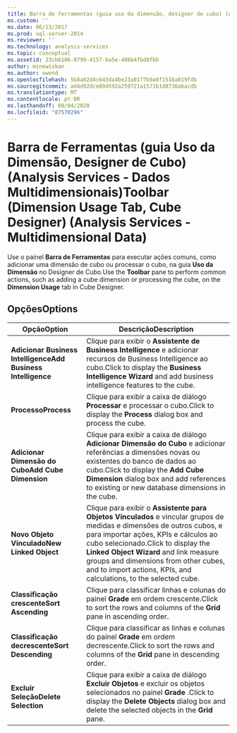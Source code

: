 ```yaml
---
title: Barra de ferramentas (guia uso da dimensão, designer de cubo) (Analysis Services-dados multidimensionais) | Microsoft Docs
ms.custom: ''
ms.date: 06/13/2017
ms.prod: sql-server-2014
ms.reviewer: ''
ms.technology: analysis-services
ms.topic: conceptual
ms.assetid: 23cb6106-8799-4157-ba5e-408b4fbd8fbb
author: minewiskan
ms.author: owend
ms.openlocfilehash: 5b8a02d4c645da4be23a0177b9a0f1516a019fdb
ms.sourcegitcommit: ad4d92dce894592a259721a1571b1d8736abacdb
ms.translationtype: MT
ms.contentlocale: pt-BR
ms.lasthandoff: 08/04/2020
ms.locfileid: "87570296"
---
```

# <a name="toolbar-dimension-usage-tab-cube-designer-analysis-services---multidimensional-data"></a><span data-ttu-id="de88d-102">Barra de Ferramentas (guia Uso da Dimensão, Designer de Cubo) (Analysis Services - Dados Multidimensionais)</span><span class="sxs-lookup"><span data-stu-id="de88d-102">Toolbar (Dimension Usage Tab, Cube Designer) (Analysis Services - Multidimensional Data)</span></span>
  <span data-ttu-id="de88d-103">Use o painel **Barra de Ferramentas** para executar ações comuns, como adicionar uma dimensão de cubo ou processar o cubo, na guia **Uso da Dimensão** no Designer de Cubo.</span><span class="sxs-lookup"><span data-stu-id="de88d-103">Use the **Toolbar** pane to perform common actions, such as adding a cube dimension or processing the cube, on the **Dimension Usage** tab in Cube Designer.</span></span>  
  
## <a name="options"></a><span data-ttu-id="de88d-104">Opções</span><span class="sxs-lookup"><span data-stu-id="de88d-104">Options</span></span>  
  
|<span data-ttu-id="de88d-105">Opção</span><span class="sxs-lookup"><span data-stu-id="de88d-105">Option</span></span>|<span data-ttu-id="de88d-106">Descrição</span><span class="sxs-lookup"><span data-stu-id="de88d-106">Description</span></span>|  
|------------|-----------------|  
|<span data-ttu-id="de88d-107">**Adicionar Business Intelligence**</span><span class="sxs-lookup"><span data-stu-id="de88d-107">**Add Business Intelligence**</span></span>|<span data-ttu-id="de88d-108">Clique para exibir o **Assistente de Business Intelligence** e adicionar recursos de Business Intelligence ao cubo.</span><span class="sxs-lookup"><span data-stu-id="de88d-108">Click to display the **Business Intelligence Wizard** and add business intelligence features to the cube.</span></span>|  
|<span data-ttu-id="de88d-109">**Processo**</span><span class="sxs-lookup"><span data-stu-id="de88d-109">**Process**</span></span>|<span data-ttu-id="de88d-110">Clique para exibir a caixa de diálogo **Processar** e processar o cubo.</span><span class="sxs-lookup"><span data-stu-id="de88d-110">Click to display the **Process** dialog box and process the cube.</span></span>|  
|<span data-ttu-id="de88d-111">**Adicionar Dimensão do Cubo**</span><span class="sxs-lookup"><span data-stu-id="de88d-111">**Add Cube Dimension**</span></span>|<span data-ttu-id="de88d-112">Clique para exibir a caixa de diálogo **Adicionar Dimensão do Cubo** e adicionar referências a dimensões novas ou existentes do banco de dados ao cubo.</span><span class="sxs-lookup"><span data-stu-id="de88d-112">Click to display the **Add Cube Dimension** dialog box and add references to existing or new database dimensions in the cube.</span></span>|  
|<span data-ttu-id="de88d-113">**Novo Objeto Vinculado**</span><span class="sxs-lookup"><span data-stu-id="de88d-113">**New Linked Object**</span></span>|<span data-ttu-id="de88d-114">Clique para exibir o **Assistente para Objetos Vinculados** e vincular grupos de medidas e dimensões de outros cubos, e para importar ações, KPIs e cálculos ao cubo selecionado.</span><span class="sxs-lookup"><span data-stu-id="de88d-114">Click to display the **Linked Object Wizard** and link measure groups and dimensions from other cubes, and to import actions, KPIs, and calculations, to the selected cube.</span></span>|  
|<span data-ttu-id="de88d-115">**Classificação crescente**</span><span class="sxs-lookup"><span data-stu-id="de88d-115">**Sort Ascending**</span></span>|<span data-ttu-id="de88d-116">Clique para classificar linhas e colunas do painel **Grade** em ordem crescente.</span><span class="sxs-lookup"><span data-stu-id="de88d-116">Click to sort the rows and columns of the **Grid** pane in ascending order.</span></span>|  
|<span data-ttu-id="de88d-117">**Classificação decrescente**</span><span class="sxs-lookup"><span data-stu-id="de88d-117">**Sort Descending**</span></span>|<span data-ttu-id="de88d-118">Clique para classificar as linhas e colunas do painel **Grade** em ordem decrescente.</span><span class="sxs-lookup"><span data-stu-id="de88d-118">Click to sort the rows and columns of the **Grid** pane in descending order.</span></span>|  
|<span data-ttu-id="de88d-119">**Excluir Seleção**</span><span class="sxs-lookup"><span data-stu-id="de88d-119">**Delete Selection**</span></span>|<span data-ttu-id="de88d-120">Clique para exibir a caixa de diálogo **Excluir Objetos** e excluir os objetos selecionados no painel **Grade** .</span><span class="sxs-lookup"><span data-stu-id="de88d-120">Click to display the **Delete Objects** dialog box and delete the selected objects in the **Grid** pane.</span></span>|  
  
  
